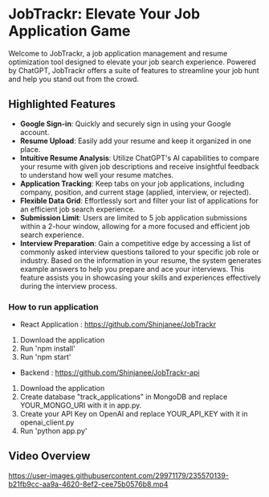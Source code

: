 # JobTrackr: Elevate Your Job Application Game

Welcome to JobTrackr, a job application management and resume optimization tool designed to elevate your job search experience. Powered by ChatGPT, JobTrackr offers a suite of features to streamline your job hunt and help you stand out from the crowd.

## Highlighted Features

- **Google Sign-in**: Quickly and securely sign in using your Google account.
- **Resume Upload**: Easily add your resume and keep it organized in one place.
- **Intuitive Resume Analysis**: Utilize ChatGPT's AI capabilities to compare your resume with given job descriptions and receive insightful feedback to understand how well your resume matches.
- **Application Tracking**: Keep tabs on your job applications, including company, position, and current stage (applied, interview, or rejected).
- **Flexible Data Grid**: Effortlessly sort and filter your list of applications for an efficient job search experience.
- **Submission Limit**: Users are limited to 5 job application submissions within a 2-hour window, allowing for a more focused and efficient job search experience.
- **Interview Preparation**: Gain a competitive edge by accessing a list of commonly asked interview questions tailored to your specific job role or industry. Based on the information in your resume, the system generates example answers to help you prepare and ace your interviews. This feature assists you in showcasing your skills and experiences effectively during the interview process.

### How to run application
- React Application : https://github.com/Shinjanee/JobTrackr
1. Download the application
2. Run 'npm install'
3. Run 'npm start'

- Backend : https://github.com/Shinjanee/JobTrackr-api
1. Download the application
2. Create database "track_applications" in MongoDB and replace YOUR_MONGO_URI with it in app.py.
3. Create your API Key on OpenAI and replace YOUR_API_KEY with it in openai_client.py
4. Run 'python app.py'

## Video Overview


https://user-images.githubusercontent.com/29971179/235570139-b21fb9cc-aa9a-4620-8ef2-cee75b0576b8.mp4



